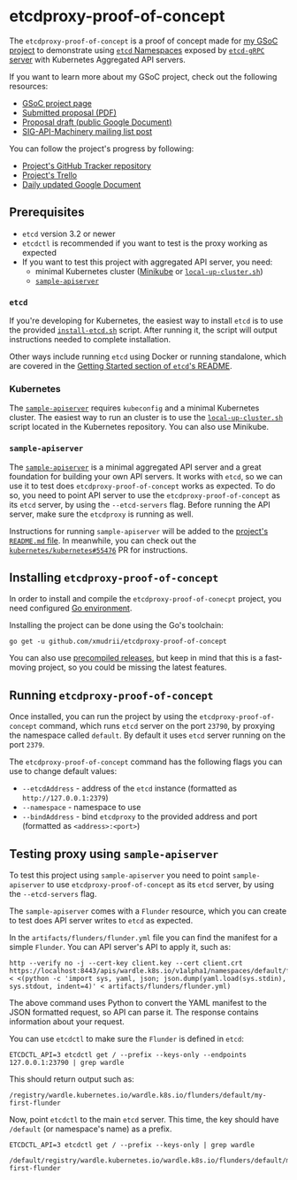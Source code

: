 etcdproxy-proof-of-concept
==========================

The `etcdproxy-proof-of-concept` is a proof of concept made for [my GSoC project](https://summerofcode.withgoogle.com/projects/#6400208972283904) to demonstrate using [`etcd` Namespaces](https://github.com/coreos/etcd/blob/3239641a0c0e421769224b4e6c1dc06ce4dc3e48/Documentation/op-guide/grpc_proxy.md#namespacing) exposed by [`etcd-gRPC` server](https://github.com/coreos/etcd/blob/3239641a0c0e421769224b4e6c1dc06ce4dc3e48/Documentation/op-guide/grpc_proxy.md) with Kubernetes Aggregated API servers.

If you want to learn more about my GSoC project, check out the following resources:
* [GSoC project page](https://summerofcode.withgoogle.com/projects/#6400208972283904)
* [Submitted proposal (PDF)](https://github.com/xmudrii/gsoc-2018-meta-k8s/blob/master/proposal/proposal.pdf)
* [Proposal draft (public Google Document)](https://docs.google.com/document/d/10IpBTo1dnaQ9H4u9Uwek-fL-gP1om4Zte0ZSvPbPLnY/edit)
* [SIG-API-Machinery mailing list post](https://groups.google.com/d/msg/kubernetes-sig-api-machinery/rHEoQ8cgYwk/iglsNeBwCgAJ)

You can follow the project's progress by following:
* [Project's GitHub Tracker repository](https://github.com/xmudrii/gsoc-2018-meta-k8s)
* [Project's Trello](https://trello.com/b/XeaS0l5E)
* [Daily updated Google Document](https://docs.google.com/document/d/1LoqDnhb-1WV4Ja-8iS5n5Tm3NPVG50DndxsVbE17imE/edit?usp=sharing)

## Prerequisites

* `etcd` version 3.2 or newer
* `etcdctl` is recommended if you want to test is the proxy working as expected
* If you want to test this project with aggregated API server, you need:
	* minimal Kubernetes cluster ([Minikube](https://kubernetes.io/docs/getting-started-guides/minikube/) or [`local-up-cluster.sh`](https://kubernetes-v1-4.github.io/docs/getting-started-guides/locally/))
	* [`sample-apiserver`](https://github.com/kubernetes/sample-apiserver)

### `etcd`

If you're developing for Kubernetes, the easiest way to install `etcd` is to use the provided [`install-etcd.sh`](https://github.com/kubernetes/kubernetes/blob/master/hack/install-etcd.sh) script. After running it, the script will output instructions needed to complete installation.

Other ways include running `etcd` using Docker or running standalone, which are covered in the [Getting Started section of `etcd`'s README](https://github.com/coreos/etcd#getting-started).

### Kubernetes

The [`sample-apiserver`](https://github.com/kubernetes/sample-apiserver) requires `kubeconfig` and a minimal Kubernetes cluster. The easiest way to run an cluster is to use the [`local-up-cluster.sh`](https://kubernetes-v1-4.github.io/docs/getting-started-guides/locally/) script located in the Kubernetes repository. You can also use Minikube.

### `sample-apiserver`

The [`sample-apiserver`](https://github.com/kubernetes/sample-apiserver) is a minimal aggregated API server and a great foundation for building your own API servers. It works with `etcd`, so we can use it to test does `etcdproxy-proof-of-concept` works as expected. To do so, you need to point API server to use the `etcdproxy-proof-of-concept` as its `etcd` server, by using the
`--etcd-servers` flag. Before running the API server, make sure the `etcdproxy` is running as well.

Instructions for running `sample-apiserver` will be added to the [project's `README.md` file](https://github.com/kubernetes/sample-apiserver#sample-apiserver). In meanwhile, you can check
out the [`kubernetes/kubernetes#55476`](https://github.com/kubernetes/kubernetes/pull/55476) PR for instructions.

## Installing `etcdproxy-proof-of-concept`

In order to install and compile the `etcdproxy-proof-of-conecpt` project, you need configured [Go environment](https://golang.org/doc/install).

Installing the project can be done using the Go's toolchain:
```
go get -u github.com/xmudrii/etcdproxy-proof-of-concept
```

You can also use [precompiled releases](https://github.com/xmudrii/etcdproxy-proof-of-concept/releases), but keep in
mind that this is a fast-moving project, so you could be missing the latest features.

## Running `etcdproxy-proof-of-concept`

Once installed, you can run the project by using the `etcdproxy-proof-of-concept` command, which runs `etcd` server on
the port `23790`, by proxying the namespace called `default`. By default it uses `etcd` server running on the port
`2379`.

The `etcdproxy-proof-of-concept` command has the following flags you can use to change default values:
* `--etcdAddress` - address of the `etcd` instance (formatted as `http://127.0.0.1:2379`)
* `--namespace` - namespace to use
* `--bindAddress` - bind `etcdproxy` to the provided address and port (formatted as `<address>:<port>`)


## Testing proxy using `sample-apiserver`

To test this project using `sample-apiserver` you need to point `sample-apiserver` to use `etcdproxy-proof-of-concept`
as its `etcd` server, by using the `--etcd-servers` flag.

The `sample-apiserver` comes with a `Flunder` resource, which you can create to test does API server writes to `etcd` as
expected.

In the `artifacts/flunders/flunder.yml` file you can find the manifest for a simple `Flunder`. You can API server's API
to apply it, such as:
```command
http --verify no -j --cert-key client.key --cert client.crt https://localhost:8443/apis/wardle.k8s.io/v1alpha1/namespaces/default/flunders < <(python -c 'import sys, yaml, json; json.dump(yaml.load(sys.stdin), sys.stdout, indent=4)' < artifacts/flunders/flunder.yml)
```

The above command uses Python to convert the YAML manifest to the JSON formatted request, so API can parse it. The
response contains information about your request.

You can use `etcdctl` to make sure the `Flunder` is defined in `etcd`:
```
ETCDCTL_API=3 etcdctl get / --prefix --keys-only --endpoints 127.0.0.1:23790 | grep wardle
```
This should return output such as:
```
/registry/wardle.kubernetes.io/wardle.k8s.io/flunders/default/my-first-flunder
```

Now, point `etcdctl` to the main `etcd` server. This time, the key should have `/default` (or namespace's name) as a
prefix.
```
ETCDCTL_API=3 etcdctl get / --prefix --keys-only | grep wardle
```

```
/default/registry/wardle.kubernetes.io/wardle.k8s.io/flunders/default/my-first-flunder
```
